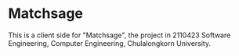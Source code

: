 
# Matchsage #
This is a client side for "Matchsage", the project in 2110423 Software Engineering, Computer Engineering, Chulalongkorn University.


